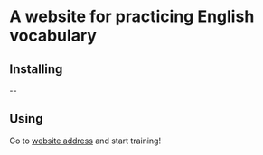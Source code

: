 # A website for practicing English vocabulary
## Installing
--
## Using
Go to [website address](https://akio-04.github.io/vocab-trainer/) and start training!
